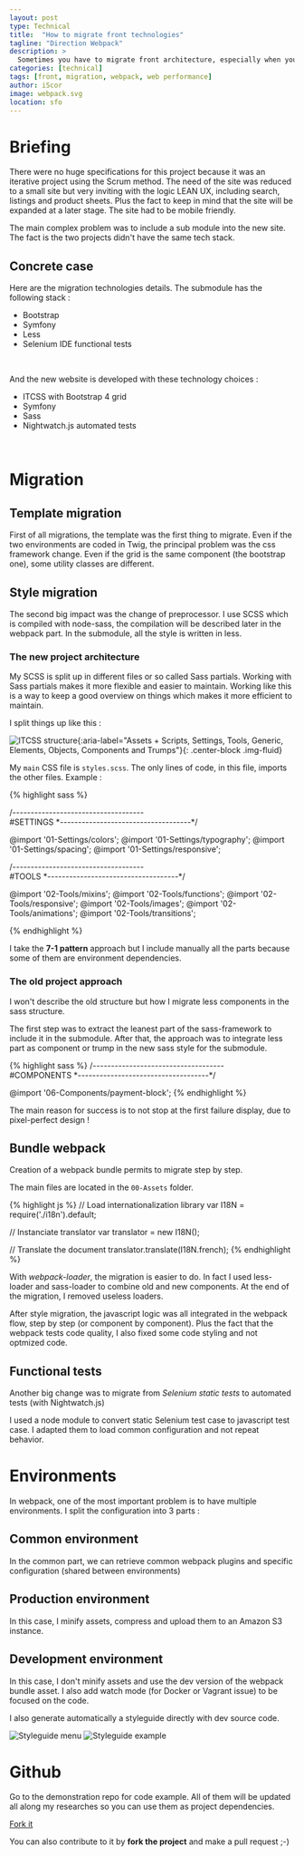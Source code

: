 ```yaml
---
layout: post
type: Technical
title:  "How to migrate front technologies"
tagline: "Direction Webpack"
description: >
  Sometimes you have to migrate front architecture, especially when you want to optimize web performance or to create a new brand image.
categories: [technical]
tags: [front, migration, webpack, web performance]
author: iScor
image: webpack.svg
location: sfo
---
```


# Briefing

There were no huge specifications for this project because it was an iterative project using the Scrum method. The need of the site was reduced to a small site but very inviting with the logic LEAN UX, including search, listings and product sheets. Plus the fact to keep in mind that the site will be expanded at a later stage. The site had to be mobile friendly.

The main complex problem was to include a sub module into the new site. The fact is the two projects didn't have the same tech stack.

## Concrete case

Here are the migration technologies details.
The submodule has the following stack :

* Bootstrap
* Symfony
* Less
* Selenium IDE functional tests

<br />

And the new website is developed with these technology choices :

* ITCSS with Bootstrap 4 grid
* Symfony
* Sass
* Nightwatch.js automated tests

<br />

# Migration

## Template migration

First of all migrations, the template was the first thing to migrate. Even if the two environments are coded in Twig,
the principal problem was the css framework change. Even if the grid is the same component (the bootstrap one), some utility classes are different.

## Style migration

The second big impact was the change of preprocessor. I use SCSS which is compiled with node-sass, the compilation will be described later in the webpack part. In the submodule, all the style is written in less.

### The new project architecture

My SCSS is split up in different files or so called Sass partials. Working with Sass partials makes it more flexible and easier to maintain. Working like this is a way to keep a good overview on things which makes it more efficient to maintain.

I split things up like this :

![ITCSS structure](/assets/images/itcss.png){:aria-label="Assets + Scripts, Settings, Tools, Generic, Elements, Objects, Components and Trumps"}{: .center-block .img-fluid}

My `main` CSS file is `styles.scss`. The only lines of code, in this file, imports the other files. Example :

{% highlight sass %}

/*------------------------------------*\
    #SETTINGS
\*------------------------------------*/

@import '01-Settings/colors';
@import '01-Settings/typography';
@import '01-Settings/spacing';
@import '01-Settings/responsive';

/*------------------------------------*\
    #TOOLS
\*------------------------------------*/

@import '02-Tools/mixins';
@import '02-Tools/functions';
@import '02-Tools/responsive';
@import '02-Tools/images';
@import '02-Tools/animations';
@import '02-Tools/transitions';

{% endhighlight %}

I take the **7-1 pattern** approach but I include manually all the parts because some of them are environment dependencies.

### The old project approach

I won't describe the old structure but how I migrate less components in the sass structure.

The first step was to extract the leanest part of the sass-framework to include it in the submodule. After that, the approach was to integrate less part as component or trump in the new sass style for the submodule.

{% highlight sass %}
/*------------------------------------*\
    #COMPONENTS
\*------------------------------------*/

@import '06-Components/payment-block';
{% endhighlight %}

The main reason for success is to not stop at the first failure display, due to pixel-perfect design !

## Bundle webpack

Creation of a webpack bundle permits to migrate step by step.

The main files are located in the `00-Assets` folder.

{% highlight js %}
// Load internationalization library
var I18N = require('./i18n').default;

// Instanciate translator
var translator = new I18N();

// Translate the document
translator.translate(I18N.french);
{% endhighlight %}

With *webpack-loader*, the migration is easier to do. In fact I used less-loader and sass-loader to combine old and new components. At the end of the migration, I removed useless loaders.

After style migration, the javascript logic was all integrated in the webpack flow, step by step (or component by component). Plus the fact that the webpack tests code quality, I also fixed some code styling and not optmized code.

## Functional tests

Another big change was to migrate from *Selenium static tests* to automated tests (with Nightwatch.js)

I used a node module to convert static Selenium test case to javascript test case. I adapted them to load common configuration and not repeat behavior.

# Environments

In webpack, one of the most important problem is to have multiple environments. I split the configuration into 3 parts :

## Common environment

In the common part, we can retrieve common webpack plugins and specific configuration (shared between environments)

## Production environment

In this case, I minify assets, compress and upload them to an Amazon S3 instance.

## Development environment

In this case, I don't minify assets and use the dev version of the webpack bundle asset. I also add watch mode (for Docker or Vagrant issue) to be focused on the code.

I also generate automatically a styleguide directly with dev source code.

![Styleguide menu](/assets/images/styleguide_index.png)
![Styleguide example](/assets/images/styleguide_example.png)

# Github

Go to the demonstration repo for code example. All of them will be updated all along my researches so you can use them as project dependencies.

<a class="btn btn-link btn-block" href="https://github.com/iGitScor/how-to-migrate-front" rel="nofollow" target="_blank" title="Fork it">
    <i class="fa fa-github"></i> Fork it
  </a>

You can also contribute to it by **fork the project** and make a pull request ;-)
